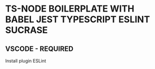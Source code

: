 # TS-NODE BOILERPLATE WITH BABEL JEST TYPESCRIPT ESLINT SUCRASE

## VSCODE - REQUIRED
Install plugin ESLint
